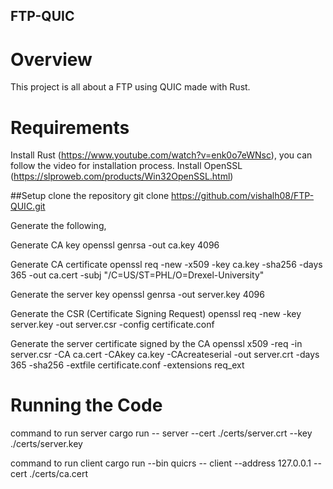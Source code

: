 ## FTP-QUIC

# Overview

This project is all about a FTP using QUIC made with Rust.

# Requirements

Install Rust (https://www.youtube.com/watch?v=enk0o7eWNsc), you can follow the video for installation process.
Install OpenSSL (https://slproweb.com/products/Win32OpenSSL.html)

##Setup
clone the repository
git clone https://github.com/vishalh08/FTP-QUIC.git

Generate the following,

Generate CA key
openssl genrsa -out ca.key 4096

Generate CA certificate
openssl req -new -x509 -key ca.key -sha256 -days 365 -out ca.cert -subj "/C=US/ST=PHL/O=Drexel-University"

Generate the server key
openssl genrsa -out server.key 4096

Generate the CSR (Certificate Signing Request)
openssl req -new -key server.key -out server.csr -config certificate.conf

Generate the server certificate signed by the CA
openssl x509 -req -in server.csr -CA ca.cert -CAkey ca.key -CAcreateserial -out server.crt -days 365 -sha256 -extfile certificate.conf -extensions req_ext

# Running the Code

command to run server
cargo run -- server --cert ./certs/server.crt --key ./certs/server.key

command to run client
cargo run --bin quicrs -- client --address 127.0.0.1 --cert ./certs/ca.cert
